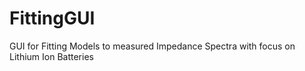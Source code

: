 # FittingGUI
GUI for Fitting Models to measured Impedance Spectra with focus on Lithium Ion Batteries

